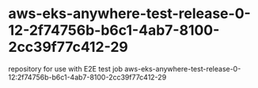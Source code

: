 # aws-eks-anywhere-test-release-0-12-2f74756b-b6c1-4ab7-8100-2cc39f77c412-29
repository for use with E2E test job aws-eks-anywhere-test-release-0-12:2f74756b-b6c1-4ab7-8100-2cc39f77c412-29
